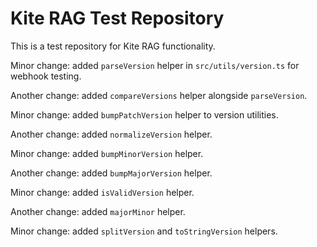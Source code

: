 # Kite RAG Test Repository
This is a test repository for Kite RAG functionality.

Minor change: added `parseVersion` helper in `src/utils/version.ts` for webhook testing.

Another change: added `compareVersions` helper alongside `parseVersion`.

Minor change: added `bumpPatchVersion` helper to version utilities.

Another change: added `normalizeVersion` helper.

Minor change: added `bumpMinorVersion` helper.

Another change: added `bumpMajorVersion` helper.

Minor change: added `isValidVersion` helper.

Another change: added `majorMinor` helper.

Minor change: added `splitVersion` and `toStringVersion` helpers.






